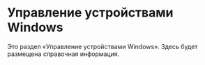 # Управление устройствами Windows

Это раздел «Управление устройствами Windows». Здесь будет размещена справочная информация.